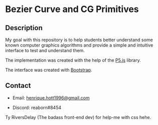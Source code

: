Bezier Curve and CG Primitives 
=======
Description
------------


My goal with this repository is to help students better understand some known computer graphics algorithms and provide a simple and intuitive interface to test and understand them.

The implementation was created with the help of the [P5.js](https://p5js.org/) library.  

The interface was created with [Bootstrap](https://getbootstrap.com/).

Contact
------------
* Email: henrique.hott1996@gmail.com

* Discord: reaborn#8454


Ty RiversDelay (The badass front-end dev) for help-me with css hehe.
